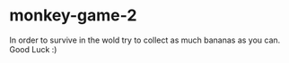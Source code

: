# monkey-game-2
In order to survive in the wold try to collect as much bananas as you can. Good Luck :)
